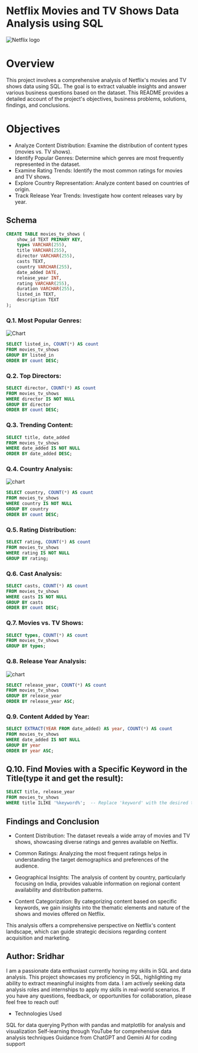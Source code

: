 #      Netflix Movies and TV Shows Data Analysis using SQL
![Netflix logo](https://wallpapercave.com/wp/wp5063338.jpg)

# Overview
This project involves a comprehensive analysis of Netflix's movies and TV shows data using SQL. The goal is to extract valuable insights and answer various business questions based on the dataset. This README provides a detailed account of the project's objectives, business problems, solutions, findings, and conclusions.

# Objectives

- Analyze Content Distribution: Examine the distribution of content types (movies vs. TV shows).
- Identify Popular Genres: Determine which genres are most frequently represented in the dataset.
- Examine Rating Trends: Identify the most common ratings for movies and TV shows.
- Explore Country Representation: Analyze content based on countries of origin.
- Track Release Year Trends: Investigate how content releases vary by year.

## Schema
```sql
CREATE TABLE movies_tv_shows (
    show_id TEXT PRIMARY KEY,
    types VARCHAR(255),
    title VARCHAR(255),
    director VARCHAR(255),
    casts TEXT,
    country VARCHAR(255),
    date_added DATE,
    release_year INT,
    rating VARCHAR(255),
    duration VARCHAR(255),
    listed_in TEXT,
    description TEXT
);
```

### Q.1. Most Popular Genres:

![Chart](chat_outputmost_popular_genres.png)

```sql
SELECT listed_in, COUNT(*) AS count
FROM movies_tv_shows
GROUP BY listed_in
ORDER BY count DESC;
```

### Q.2. Top Directors:
```sql
SELECT director, COUNT(*) AS count
FROM movies_tv_shows
WHERE director IS NOT NULL
GROUP BY director
ORDER BY count DESC;
```

### Q.3. Trending Content:
```sql
SELECT title, date_added
FROM movies_tv_shows
WHERE date_added IS NOT NULL
ORDER BY date_added DESC;
```
### Q.4. Country Analysis:

![chart](top_countries_by_number_of_titles.png)

```sql
SELECT country, COUNT(*) AS count
FROM movies_tv_shows
WHERE country IS NOT NULL
GROUP BY country
ORDER BY count DESC;
```
### Q.5. Rating Distribution:
```sql
SELECT rating, COUNT(*) AS count
FROM movies_tv_shows
WHERE rating IS NOT NULL
GROUP BY rating;
```
### Q.6. Cast Analysis:
```sql
SELECT casts, COUNT(*) AS count
FROM movies_tv_shows
WHERE casts IS NOT NULL
GROUP BY casts
ORDER BY count DESC;
```
### Q.7. Movies vs. TV Shows:
```sql
SELECT types, COUNT(*) AS count
FROM movies_tv_shows
GROUP BY types;
```
### Q.8. Release Year Analysis:
![chart](release_year_analysis.png)
```sql
SELECT release_year, COUNT(*) AS count
FROM movies_tv_shows
GROUP BY release_year
ORDER BY release_year ASC;
```
### Q.9. Content Added by Year:
```sql
SELECT EXTRACT(YEAR FROM date_added) AS year, COUNT(*) AS count
FROM movies_tv_shows
WHERE date_added IS NOT NULL
GROUP BY year
ORDER BY year ASC;
```
## Q.10. Find Movies with a Specific Keyword in the Title(type it and get the result):
```sql
SELECT title, release_year
FROM movies_tv_shows
WHERE title ILIKE '%keyword%';  -- Replace 'keyword' with the desired term
```

## Findings and Conclusion

- Content Distribution: The dataset reveals a wide array of movies and TV shows, showcasing diverse ratings and genres available on Netflix.

- Common Ratings: Analyzing the most frequent ratings helps in understanding the target demographics and preferences of the audience.

- Geographical Insights: The analysis of content by country, particularly focusing on India, provides valuable information on regional content availability and distribution patterns.

- Content Categorization: By categorizing content based on specific keywords, we gain insights into the thematic elements and nature of the shows and movies offered on Netflix.

This analysis offers a comprehensive perspective on Netflix's content landscape, which can guide strategic decisions regarding content acquisition and marketing.




## Author: Sridhar

I am a passionate data enthusiast currently honing my skills in SQL and data analysis. This project showcases my proficiency in SQL, highlighting my ability to extract meaningful insights from data. I am actively seeking data analysis roles and internships to apply my skills in real-world scenarios. If you have any questions, feedback, or opportunities for collaboration, please feel free to reach out!

- Technologies Used 

SQL for data querying
Python with pandas and matplotlib for analysis and visualization
Self-learning through YouTube for comprehensive data analysis techniques
Guidance from ChatGPT and Gemini AI for coding support
